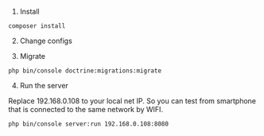 
1) Install
```
composer install
```

2) Change configs

3) Migrate
```
php bin/console doctrine:migrations:migrate
```

4) Run the server

Replace 192.168.0.108 to your local net IP. 
So you can test from smartphone that is connected to the same network by WIFI.

```
php bin/console server:run 192.168.0.108:8080
```